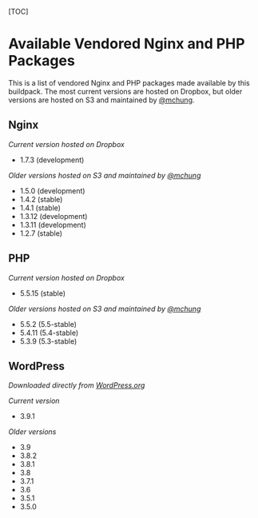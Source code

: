[TOC]

# Available Vendored Nginx and PHP Packages

This is a list of vendored Nginx and PHP packages made available by this buildpack. The most current versions are hosted on Dropbox, but older versions are hosted on S3 and maintained by [@mchung](https://github.com/mchung).

## Nginx
*Current version hosted on Dropbox*
* 1.7.3 (development)

*Older versions hosted on S3 and maintained by [@mchung](https://github.com/mchung)*
* 1.5.0 (development)
* 1.4.2 (stable)
* 1.4.1 (stable)
* 1.3.12 (development)
* 1.3.11 (development)
* 1.2.7 (stable)

## PHP
*Current version hosted on Dropbox*
* 5.5.15 (stable)

*Older versions hosted on S3 and maintained by [@mchung](https://github.com/mchung)*
* 5.5.2 (5.5-stable)
* 5.4.11 (5.4-stable)
* 5.3.9 (5.3-stable)

## WordPress
*Downloaded directly from [WordPress.org](http://wordpress.org/download/release-archive/)*

*Current version*
* 3.9.1

*Older versions*
* 3.9
* 3.8.2
* 3.8.1
* 3.8
* 3.7.1
* 3.6
* 3.5.1
* 3.5.0

